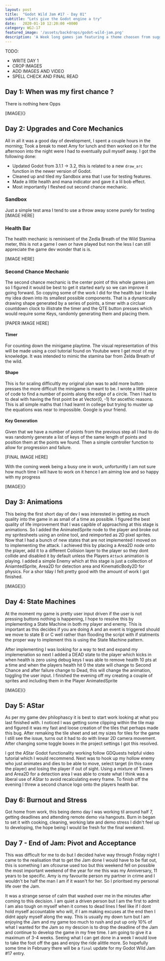 ```yaml
---
layout: post
title:  "Godot Wild Jam #17 - Day 01"
subtitle: "Lets give the Godot engine a try"
date:   2020-01-10 12:20:00 +0000
category: WGJ-17
featured_image: '/assets/backdrops/godot-wild-jam.png'
description: 'A Week long games jam featuring a theme choosen from suggestions on the Godot Wild Jam Discord server with 3 random Wild cards to optionally include in your title.'
---
```


TODO:
* WRITE DAY 1
* CROP IMAGES
* ADD IMAGES AND VIDEO
* SPELL CHECK AND FINAL READ

## Day 1: When was my first chance ?



There is nothing here Opps 


[IMAGE]{}
## Day 2: Upgrades and Core Mechanics

All in all it was a good day of development, I spent a couple hours in the morning; Took a break to meet Amy for lunch and then worked on it for the afternoon into the night were I had to eventually pull myself away. I got the following done:

* Updated Godot from 3.1.1 -> 3.2, this is related to a new `draw_arc` function in the newer version of Godot.
* Cleaned up and tiled my Sandbox area that I use for testing features.
* Made a little health and mana indicator and gave it a lil bob effect.
* Most importantly I fleshed out second chance mechanic.

### Sandbox 
Just a simple test area I tend to use a throw away scene purely for testing
[IMAGE HERE]

### Health Bar
The health mechanic is reminisent of the Zedla Breath of the Wild Stamina meter, this is not a game I own or have played but non the less I can still appreciate the game dev wonder that is is.

[IMAGE HERE]

### Second Chance Mechanic
The second chance mechanic is the center point of this whole games jam so I figured it would be best to get it started early so we can improve it going forward. So copying some of the work I did for the health bar I broke my idea down into its smallest possible components. That is a dynamically drawing shape generated by a series of points, a timer with a circluar countdown clock to illistrate the timer and the QTE button presses which would require some Keys, randomly generating them and placing them.

[PAPER IMAGE HERE]

#### Timer
For counting down the minigame playtime. The visual representation of this will be made using a cool tutorial found on Youtube were I get most of my knowledge. It was intended to mimic the stamina bar from Zelda Breath of the wild.

#### Shape
This is for scaling difficultly my original plan was to add more button presses the more difficult the minigame is meant to be. I wrote a little piece of code to find a number of points along the edge of a circle. Then I had to to deal with having the first point be at Vector(0, -1) for ascethic reasons. This is all simple maths that I had learnt in college but trying to muster up the equations was near to impossible. Google is your friend.

#### Key Generation
Given that we have a number of points from the previous step all I had to do was randomly generate a list of keys of the same length of points and position them at the points we found. Then a simple controller function to allow for progression and failure.

[FINAL IMAGE HERE]

With the coming week being a busy one in work, unfortunitly I am not sure how much time I will have to work on it hence I am aiming low and so happy with my progress


[IMAGE]{}
## Day 3: Animations

This being the first short day of dev I was interested in getting as much quality into the game in as small of a time as possible. I figured the best quality of life improvement that I was capible of approaching at this stage is animations. So I added the AnimatedSprite node to the player and broke out my spritesheets using an online tool, and reimported as 2D pixel sprites. Now that I had a bunch of new states that are not implemented I moved on to implementing the attack. I achieved this by placing a Area2D node onto the player, add it to a different Collision layer to the player so they dont collide and disabled it by default unless the Players `Attack` animation is playing. I added a simple Enemy which at this stage is just a collection of AniamtedSprite, Area2D for detection area and KinematicBody2D for physics. For a shor tday I felt pretty good with the amount of work I got finished.
 
[IMAGE]{}
## Day 4: State Machines
At the moment my game is pretty user input driven if the user is not pressing buttons nothing is happening, I hope to resolve this by implementing a State Machine in both my player and enemy. This is important as this decides if you are doing A and an event is triggered should we move to state B or C well rather than flooding the script with if statments the proper way to implement this is using the State Machine pattern. 

After implementing I was looking for a way to test and expand my implemenation so next I added a DEAD state to the player which kicks in when health is zero using debug keys I was able to remove health 10 pts at a time and when the players health hit 0 the state will change to Second Chance and after failure change to Dead, this will change the animation, toggling the user input. I finished the evening off my creating a couple of sprites and including them in the Player AnimatedSprite

[IMAGE]{}
## Day 5: AStar
As per my game dev philophascy it is best to start work looking at what you last finished with. I noticed I was getting some clipping within the tile map and figured it was my fast and loose creation of the tiles that perhaps made this bug. After remaking the tile sheet and set my sizes for tiles for the game I still see the issue, turns out it had to do with linear 2D camera movement. After changing some toggle boxes in the project settings I got this resolved.

I got the AStar Godot functionality working follow GDQuests helpful video tutorial which I would recommend. Next was to hook up my hollow enemy who just animates and dies to be able to move, select target (in this case the player) and losing the player if out of sight. Using a mixture of Timers and Area2D for a detection area I was able to create what I think was a liberal use of AStar to avoid recalculating every frame. To finish off the evening I threw a second chance logo onto the players health bar.


## Day 6: Burnout and Stress
Got home from work, this being demo day I was working til around half 7, getting deadlines and attending remote demo via hangouts. Burn in began to set it with cooking, cleaning, working late and demo stress I didn't feel up to developing, the hope being I would be fresh for the final weekend.

## Day 7 - End of Jam: Pivot and Acceptance 
This was difficult for me to do but I decided halve way through Friday night I came to the realisation that to get the Jam done I would have to be flat out, this is something I am ofcourse used too but this weekend fell on possible the most important weekend of the year for me this was my Anniversary, 11 years to be specific. Amy is my favourite person my partner in crime and I wouldn't be half the man I am if it wasn't for her. So I prioritsed my personal life over the Jam.

It was a strange sense of calm that washed over me in the minutes after coming to this decision. I am quiet a driven person but I am the first to admit I am also tough on myself when it comes to dead lines I feel like if I dont hold myself accountable who will, if I am making excuses at the end then I didnt apply myself along the way. This is usually my down turn but I am enjoying the Jam and my game too much to rush and put up only 10% of what I wanted for the Jam so my descion is to drop the deadline of the Jam and continue to develop the game in my free time. I am going to give it a maximum of 3-4 weeks. Seeing what I can get done in a week I would love to take the foot off the gas and enjoy the ride alittle more. So hopefully some time in February there will be a `final` update for my Godot Wild Jam #17 entry.